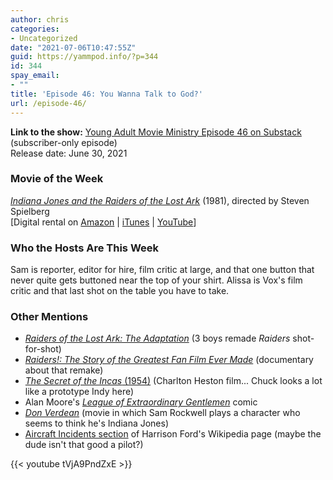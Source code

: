 ```yaml
---
author: chris
categories:
- Uncategorized
date: "2021-07-06T10:47:55Z"
guid: https://yammpod.info/?p=344
id: 344
spay_email:
- ""
title: 'Episode 46: You Wanna Talk to God?'
url: /episode-46/
---
```

 

**Link to the show:** <a href="https://yammpod.substack.com/p/episode-46-you-wanna-talk-to-god" data-type="URL">Young Adult Movie Ministry Episode 46 on Substack</a> (subscriber-only episode)  
Release date: June 30, 2021

### Movie of the Week

_[Indiana Jones and the Raiders of the Lost Ark](https://www.imdb.com/title/tt0082971/?ref_=nv_sr_srsg_0)_ (1981), directed by Steven Spielberg  
[Digital rental on [Amazon](https://www.amazon.com/gp/video/detail/B00GIWG5G2/ref=atv_dl_rdr?tag=justus1ktp-20) | [iTunes](https://itunes.apple.com/us/movie/indiana-jones-and-the-raiders-of-the-lost-ark/id548593580) | [YouTube](https://www.youtube.com/watch?v=pw9bX4bjp7s.P)]

### Who the Hosts Are This Week

Sam is reporter, editor for hire, film critic at large, and that one button that never quite gets buttoned near the top of your shirt. Alissa is Vox's film critic and that last shot on the table you have to take.

### Other Mentions

  * _[Raiders of the Lost Ark: The Adaptation](https://www.raidersguys.com/)_ (3 boys remade _Raiders_ shot-for-shot)
  * _[Raiders!: The Story of the Greatest Fan Film Ever Made](https://www.imdb.com/title/tt3551954/)_ (documentary about that remake)
  * [_The Secret of the Incas_ (1954)](https://www.imdb.com/title/tt0047464/?ref_=nv_sr_srsg_2) (Charlton Heston film... Chuck looks a lot like a prototype Indy here)
  * Alan Moore's _[League of Extraordinary Gentlemen](https://bookshop.org/a/20775/9781401240837)_ comic
  * _[Don Verdean](https://www.imdb.com/title/tt3534282/?ref_=nv_sr_srsg_0)_ (movie in which Sam Rockwell plays a character who seems to think he's Indiana Jones)
  * [Aircraft Incidents section](https://en.wikipedia.org/wiki/Harrison_Ford#Incidents) of Harrison Ford's Wikipedia page (maybe the dude isn't that good a pilot?)
  
{{< youtube tVjA9PndZxE >}}

